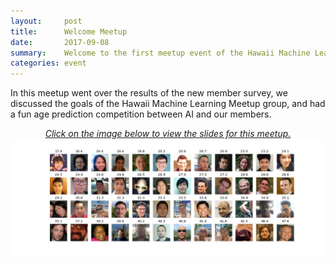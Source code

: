 ```yaml
---
layout:     post
title:      Welcome Meetup
date:       2017-09-08
summary:    Welcome to the first meetup event of the Hawaii Machine Learning Meetup. 
categories: event
---
```


In this meetup went over the results of the new member survey, we discussed the goals of the Hawaii Machine Learning Meetup group, and had a fun age prediction competition between AI and our members. 

<p align="center">
	<a href="https://www.slideshare.net/MichaelMotoki/hawaii-machine-learning-our-inaugural-meetup">
		<i>Click on the image below to view the slides for this meetup.</i>
		<img src="https://github.com/hawaiimachinelearning/hawaiimachinelearning.github.io/raw/master/slides/members.jpg" alt="Welcome Presentation Slides">	
	</a>
</p>



